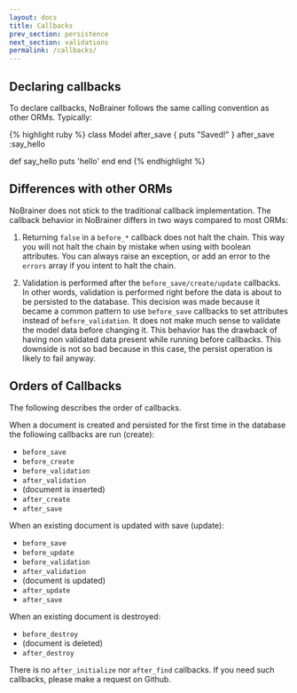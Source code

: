 ```yaml
---
layout: docs
title: Callbacks
prev_section: persistence
next_section: validations
permalink: /callbacks/
---
```


## Declaring callbacks

To declare callbacks, NoBrainer follows the same calling convention as other
ORMs. Typically:

{% highlight ruby %}
class Model
  after_save { puts "Saved!" }
  after_save :say_hello

  def say_hello
    puts 'hello'
  end
end
{% endhighlight %}

## Differences with other ORMs

NoBrainer does not stick to the traditional callback implementation. The
callback behavior in NoBrainer differs in two ways compared to most ORMs:

1. Returning `false` in a `before_*` callback does not halt the chain.
This way you will not halt the chain by mistake when using with boolean
attributes. You can always raise an exception, or add an error to the `errors`
array if you intent to halt the chain.

2. Validation is performed after the `before_save/create/update` callbacks.
In other words, validation is performed right before the data is about
to be persisted to the database. This decision was made because it became
a common pattern to use `before_save` callbacks to set attributes instead of
`before_validation`. It does not make much sense to validate the model data
before changing it. This behavior has the drawback of having non validated data
present while running before callbacks.  This downside is not so bad because in
this case, the persist operation is likely to fail anyway.

## Orders of Callbacks

The following describes the order of callbacks.

When a document is created and persisted for the first time in the database the
following callbacks are run (create):

* `before_save`
* `before_create`
* `before_validation`
* `after_validation`
* (document is inserted)
* `after_create`
* `after_save`

When an existing document is updated with save (update):

* `before_save`
* `before_update`
* `before_validation`
* `after_validation`
* (document is updated)
* `after_update`
* `after_save`

When an existing document is destroyed:

* `before_destroy`
* (document is deleted)
* `after_destroy`

There is no `after_initialize` nor `after_find` callbacks. If you need such
callbacks, please make a request on Github.

